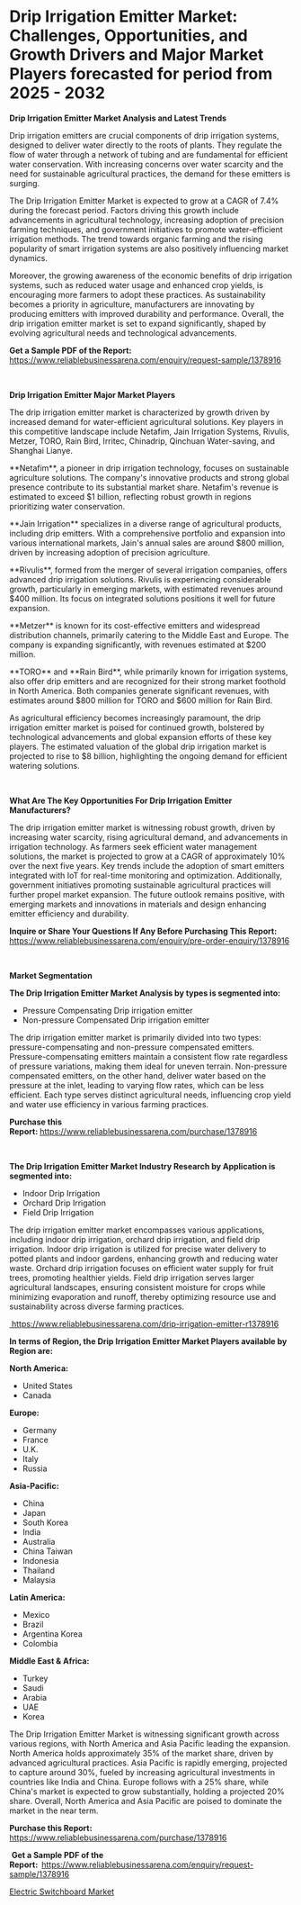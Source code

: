 <p><h1>Drip Irrigation Emitter Market: Challenges, Opportunities, and Growth Drivers and Major Market Players forecasted for period from 2025 - 2032</h1></p><p><strong>Drip Irrigation Emitter Market Analysis and Latest Trends</strong></p>
<p><p>Drip irrigation emitters are crucial components of drip irrigation systems, designed to deliver water directly to the roots of plants. They regulate the flow of water through a network of tubing and are fundamental for efficient water conservation. With increasing concerns over water scarcity and the need for sustainable agricultural practices, the demand for these emitters is surging.</p><p>The Drip Irrigation Emitter Market is expected to grow at a CAGR of 7.4% during the forecast period. Factors driving this growth include advancements in agricultural technology, increasing adoption of precision farming techniques, and government initiatives to promote water-efficient irrigation methods. The trend towards organic farming and the rising popularity of smart irrigation systems are also positively influencing market dynamics. </p><p>Moreover, the growing awareness of the economic benefits of drip irrigation systems, such as reduced water usage and enhanced crop yields, is encouraging more farmers to adopt these practices. As sustainability becomes a priority in agriculture, manufacturers are innovating by producing emitters with improved durability and performance. Overall, the drip irrigation emitter market is set to expand significantly, shaped by evolving agricultural needs and technological advancements.</p></p>
<p><strong>Get a Sample PDF of the Report:&nbsp;</strong> <a href="https://www.reliablebusinessarena.com/enquiry/request-sample/1378916?utm_campaign=2238&utm_medium=2&utm_source=Github&utm_content=ia&utm_term=16022025&utm_id=drip-irrigation-emitter">https://www.reliablebusinessarena.com/enquiry/request-sample/1378916</a></p>
<p>&nbsp;</p>
<p><strong>Drip Irrigation Emitter Major Market Players</strong></p>
<p><p>The drip irrigation emitter market is characterized by growth driven by increased demand for water-efficient agricultural solutions. Key players in this competitive landscape include Netafim, Jain Irrigation Systems, Rivulis, Metzer, TORO, Rain Bird, Irritec, Chinadrip, Qinchuan Water-saving, and Shanghai Lianye.</p><p>**Netafim**, a pioneer in drip irrigation technology, focuses on sustainable agriculture solutions. The company's innovative products and strong global presence contribute to its substantial market share. Netafim's revenue is estimated to exceed $1 billion, reflecting robust growth in regions prioritizing water conservation.</p><p>**Jain Irrigation** specializes in a diverse range of agricultural products, including drip emitters. With a comprehensive portfolio and expansion into various international markets, Jain's annual sales are around $800 million, driven by increasing adoption of precision agriculture.</p><p>**Rivulis**, formed from the merger of several irrigation companies, offers advanced drip irrigation solutions. Rivulis is experiencing considerable growth, particularly in emerging markets, with estimated revenues around $400 million. Its focus on integrated solutions positions it well for future expansion.</p><p>**Metzer** is known for its cost-effective emitters and widespread distribution channels, primarily catering to the Middle East and Europe. The company is expanding significantly, with revenues estimated at $200 million.</p><p>**TORO** and **Rain Bird**, while primarily known for irrigation systems, also offer drip emitters and are recognized for their strong market foothold in North America. Both companies generate significant revenues, with estimates around $800 million for TORO and $600 million for Rain Bird.</p><p>As agricultural efficiency becomes increasingly paramount, the drip irrigation emitter market is poised for continued growth, bolstered by technological advancements and global expansion efforts of these key players. The estimated valuation of the global drip irrigation market is projected to rise to $8 billion, highlighting the ongoing demand for efficient watering solutions.</p></p>
<p>&nbsp;</p>
<p><strong>What Are The Key Opportunities For Drip Irrigation Emitter Manufacturers?</strong></p>
<p><p>The drip irrigation emitter market is witnessing robust growth, driven by increasing water scarcity, rising agricultural demand, and advancements in irrigation technology. As farmers seek efficient water management solutions, the market is projected to grow at a CAGR of approximately 10% over the next five years. Key trends include the adoption of smart emitters integrated with IoT for real-time monitoring and optimization. Additionally, government initiatives promoting sustainable agricultural practices will further propel market expansion. The future outlook remains positive, with emerging markets and innovations in materials and design enhancing emitter efficiency and durability.</p></p>
<p><strong>Inquire or Share Your Questions If Any Before Purchasing This Report:</strong> <a href="https://www.reliablebusinessarena.com/enquiry/pre-order-enquiry/1378916?utm_campaign=2238&utm_medium=2&utm_source=Github&utm_content=ia&utm_term=16022025&utm_id=drip-irrigation-emitter">https://www.reliablebusinessarena.com/enquiry/pre-order-enquiry/1378916</a></p>
<p>&nbsp;</p>
<p><strong>Market Segmentation</strong></p>
<p><strong>The Drip Irrigation Emitter Market Analysis by types is segmented into:</strong></p>
<p><ul><li>Pressure Compensating Drip irrigation emitter</li><li>Non-pressure Compensated Drip irrigation emitter</li></ul></p>
<p><p>The drip irrigation emitter market is primarily divided into two types: pressure-compensating and non-pressure compensated emitters. Pressure-compensating emitters maintain a consistent flow rate regardless of pressure variations, making them ideal for uneven terrain. Non-pressure compensated emitters, on the other hand, deliver water based on the pressure at the inlet, leading to varying flow rates, which can be less efficient. Each type serves distinct agricultural needs, influencing crop yield and water use efficiency in various farming practices.</p></p>
<p><strong>Purchase this Report:&nbsp;</strong><a href="https://www.reliablebusinessarena.com/purchase/1378916?utm_campaign=2238&utm_medium=2&utm_source=Github&utm_content=ia&utm_term=16022025&utm_id=drip-irrigation-emitter">https://www.reliablebusinessarena.com/purchase/1378916</a></p>
<p>&nbsp;</p>
<p><strong>The Drip Irrigation Emitter Market Industry Research by Application is segmented into:</strong></p>
<p><ul><li>Indoor Drip Irrigation</li><li>Orchard Drip Irrigation</li><li>Field Drip Irrigation</li></ul></p>
<p><p>The drip irrigation emitter market encompasses various applications, including indoor drip irrigation, orchard drip irrigation, and field drip irrigation. Indoor drip irrigation is utilized for precise water delivery to potted plants and indoor gardens, enhancing growth and reducing water waste. Orchard drip irrigation focuses on efficient water supply for fruit trees, promoting healthier yields. Field drip irrigation serves larger agricultural landscapes, ensuring consistent moisture for crops while minimizing evaporation and runoff, thereby optimizing resource use and sustainability across diverse farming practices.</p></p>
<p><a href="https://www.reliablebusinessarena.com/drip-irrigation-emitter-r1378916?utm_campaign=2238&utm_medium=2&utm_source=Github&utm_content=ia&utm_term=16022025&utm_id=drip-irrigation-emitter">&nbsp;https://www.reliablebusinessarena.com/drip-irrigation-emitter-r1378916</a></p>
<p><strong>In terms of Region, the Drip Irrigation Emitter Market Players available by Region are:</strong></p>
<p>
    <p> <strong> North America: </strong>
        <ul>
            <li>United States</li>
            <li>Canada</li>
        </ul>
        </p> 
    <p> <strong> Europe: </strong>
        <ul>
            <li>Germany</li>
            <li>France</li>
            <li>U.K.</li>
            <li>Italy</li>
            <li>Russia</li>
        </ul>
        </p> 
    <p> <strong> Asia-Pacific: </strong>
        <ul>
            <li>China</li>
            <li>Japan</li>
            <li>South Korea</li>
            <li>India</li>
            <li>Australia</li>
            <li>China Taiwan</li>
            <li>Indonesia</li>
            <li>Thailand</li>
            <li>Malaysia</li>
        </ul>
        </p> 
    <p> <strong> Latin America: </strong>
        <ul>
            <li>Mexico</li>
            <li>Brazil</li>
            <li>Argentina Korea</li>
            <li>Colombia</li>
        </ul>
        </p> 
    <p> <strong> Middle East & Africa: </strong>
        <ul>
            <li>Turkey</li>
            <li>Saudi</li>
            <li>Arabia</li>
            <li>UAE</li>
            <li>Korea</li>
        </ul>
    </p>
    </p>
<p><p>The Drip Irrigation Emitter Market is witnessing significant growth across various regions, with North America and Asia Pacific leading the expansion. North America holds approximately 35% of the market share, driven by advanced agricultural practices. Asia Pacific is rapidly emerging, projected to capture around 30%, fueled by increasing agricultural investments in countries like India and China. Europe follows with a 25% share, while China's market is expected to grow substantially, holding a projected 20% share. Overall, North America and Asia Pacific are poised to dominate the market in the near term.</p></p>
<p><strong>Purchase this Report: </strong><a href="https://www.reliablebusinessarena.com/purchase/1378916?utm_campaign=2238&utm_medium=2&utm_source=Github&utm_content=ia&utm_term=16022025&utm_id=drip-irrigation-emitter">https://www.reliablebusinessarena.com/purchase/1378916</a></p>
<p>&nbsp;<strong>Get a Sample PDF of the Report:&nbsp;&nbsp;</strong><a href="https://www.reliablebusinessarena.com/enquiry/request-sample/1378916?utm_campaign=2238&utm_medium=2&utm_source=Github&utm_content=ia&utm_term=16022025&utm_id=drip-irrigation-emitter">https://www.reliablebusinessarena.com/enquiry/request-sample/1378916</a></p>
<p><strong></strong></p>
<p><p><a href="https://github.com/manesros8/Market-Research-Report-List-1/blob/main/electric-switchboard-market.md?utm_campaign=2238&utm_medium=2&utm_source=Github&utm_content=ia&utm_term=16022025&utm_id=drip-irrigation-emitter">Electric Switchboard Market</a></p></p>